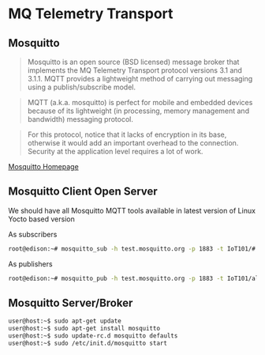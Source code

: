 # MQ Telemetry Transport

## Mosquitto

> Mosquitto is an open source (BSD licensed) message broker that implements the MQ Telemetry Transport protocol versions 3.1 and 3.1.1. MQTT provides a lightweight method of carrying out messaging using a publish/subscribe model.

>MQTT (a.k.a. mosquitto) is perfect for mobile and embedded devices because of its lightweight (in processing, memory management and bandwidth) messaging protocol. 

> For this protocol, notice that it lacks of encryption in its base, otherwise it would add an important overhead to the connection. Security at the application level requires a lot of work.

[Mosquitto Homepage](http://mosquitto.org/)

## Mosquitto Client Open Server

We should have all Mosquitto MQTT tools available in latest version of Linux Yocto based version

As subscribers

```sh
root@edison:~# mosquitto_sub -h test.mosquitto.org -p 1883 -t IoT101/#
```

As publishers

```sh
root@edison:~# mosquitto_pub -h test.mosquitto.org -p 1883 -t IoT101/all -m "Hello All Operators!"
```

## Mosquitto Server/Broker

```sh
user@host:~$ sudo apt-get update
user@host:~$ sudo apt-get install mosquitto
user@host:~$ sudo update-rc.d mosquitto defaults
user@host:~$ sudo /etc/init.d/mosquitto start
```